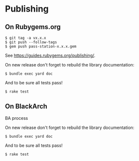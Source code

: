 # Publishing

## On Rubygems.org

```plaintext
$ git tag -a vx.x.x
$ git push --follow-tags
$ gem push pass-station-x.x.x.gem
```

See https://guides.rubygems.org/publishing/.

On new release don't forget to rebuild the library documentation:

```plaintext
$ bundle exec yard doc
```

And to be sure all tests pass!

```plaintext
$ rake test
```

## On BlackArch

BA process

On new release don't forget to rebuild the library documentation:

```plaintext
$ bundle exec yard doc
```

And to be sure all tests pass!

```plaintext
$ rake test
```
